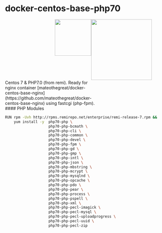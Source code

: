 # docker-centos-base-php70

<img style="float: right;  padding-right: 20px; width: 200px; text-align: right; display: block;" src="http://i.imgur.com/rAuZnDH.png">
<img style="height: 120px; float: right;" src="http://www.xtremeinfinity.com/wp-content/uploads/2015/12/PHP-7.png">

<span style="width: 300px; float: left">
Centos 7 & PHP7.0 (from remi). Ready for nginx container [mateothegreat/docker-centos-base-nginx](https://github.com/mateothegreat/docker-centos-base-nginx) using fastcgi (php-fpm).
</span>


<br style="clear: both">
#### PHP Modules

```bash
RUN rpm -Uvh http://rpms.remirepo.net/enterprise/remi-release-7.rpm && \
    yum install -y  php70-php \
                    php70-php-bcmath \
                    php70-php-cli \
                    php70-php-common \
                    php70-php-devel \
                    php70-php-fpm \
                    php70-php-gd \
                    php70-php-gmp \
                    php70-php-intl \
                    php70-php-json \
                    php70-php-mbstring \
                    php70-php-mcrypt \
                    php70-php-mysqlnd \
                    php70-php-opcache \
                    php70-php-pdo \
                    php70-php-pear \
                    php70-php-process \
                    php70-php-pspell \
                    php70-php-xml \
                    php70-php-pecl-imagick \
                    php70-php-pecl-mysql \
                    php70-php-pecl-uploadprogress \
                    php70-php-pecl-uuid \
                    php70-php-pecl-zip 
```